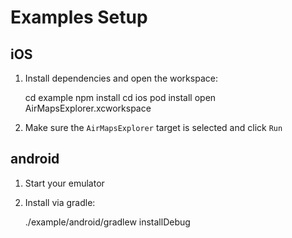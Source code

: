 # Examples Setup

## iOS

1. Install dependencies and open the workspace:

    cd example
    npm install
    cd ios
    pod install
    open AirMapsExplorer.xcworkspace

2. Make sure the `AirMapsExplorer` target is selected and click `Run`

## android

1. Start your emulator

2. Install via gradle:

     ./example/android/gradlew installDebug
